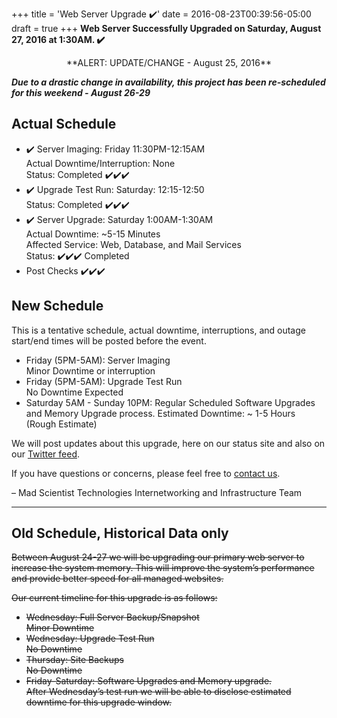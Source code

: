 +++
title = 'Web Server Upgrade ✔️'
date = 2016-08-23T00:39:56-05:00
draft = true
+++
**Web Server Successfully Upgraded on Saturday, August 27, 2016 at 1:30AM. ✔️**

<center>**ALERT: UPDATE/CHANGE - August 25, 2016**</center>

_**Due to a drastic change in availability, this project has been re-scheduled for this weekend - August 26-29**_

## Actual Schedule

 * ✔️ Server Imaging: Friday 11:30PM-12:15AM<br>
    Actual Downtime/Interruption: None<br>
    Status: Completed ✔️✔️✔️
 * ✔️ Upgrade Test Run: Saturday: 12:15-12:50<br>
    Status: Completed ✔️✔️✔️
 * ✔️ Server Upgrade: Saturday 1:00AM-1:30AM<br>
   Actual Downtime: ~5-15 Minutes<br>
   Affected Service: Web, Database, and Mail Services<br>
   Status: ✔️✔️✔️ Completed
 * Post Checks ✔️✔️✔️

## New Schedule

This is a tentative schedule, actual downtime, interruptions, and outage start/end times will be posted before the event.

 * Friday (5PM-5AM): Server Imaging<br>
   Minor Downtime or interruption
 * Friday (5PM-5AM): Upgrade Test Run<br>
   No Downtime Expected
 * Saturday 5AM - Sunday 10PM: Regular Scheduled Software Upgrades and Memory Upgrade process. Estimated Downtime: ~ 1-5 Hours (Rough Estimate)

 We will post updates about this upgrade, here on our status site and also on our [Twitter feed](https://twitter.com/MadSciTechCloud).

If you have questions or concerns, please feel free to [contact us](https://madscitech.com/about/contact/).

– Mad Scientist Technologies Internetworking and Infrastructure Team

---

## Old Schedule, Historical Data only

~~Between August 24-27 we will be upgrading our primary web server to increase the system memory. This will improve the system’s performance and provide better speed for all managed websites.~~

~~Our current timeline for this upgrade is as follows:~~

   * ~~Wednesday: Full Server Backup/Snapshot<br>Minor Downtime~~
   * ~~Wednesday: Upgrade Test Run<br>No Downtime~~
   * ~~Thursday: Site Backups<br>No Downtime~~
   * ~~Friday-Saturday: Software Upgrades and Memory upgrade.<br>After Wednesday’s test run we will be able to disclose estimated downtime for this upgrade window.~~